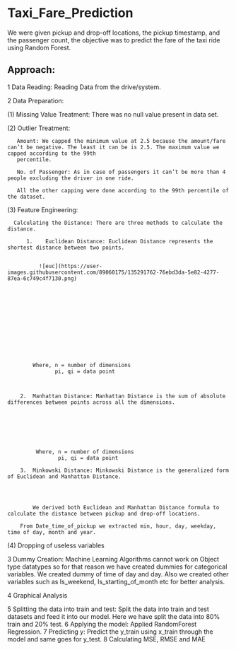 # Taxi_Fare_Prediction
We were given pickup and drop-off locations, the pickup timestamp, and the passenger count, the objective was to predict the fare of the taxi ride using Random Forest.

## Approach:

1	Data Reading: Reading Data from the drive/system.

2	Data Preparation: 
  
  (1)	Missing Value Treatment: There was no null value present in data set.
  
  (2)	Outlier Treatment: 
       
       Amount: We capped the minimum value at 2.5 because the amount/fare can’t be negative. The least it can be is 2.5. The maximum value we capped according to the 99th
       percentile. 
       
       No. of Passenger: As in case of passengers it can’t be more than 4 people excluding the driver in one ride.
       
       All the other capping were done according to the 99th percentile of the dataset.
  
  (3)	Feature Engineering: 
      
      Calculating the Distance: There are three methods to calculate the distance.
          
          1.	Euclidean Distance: Euclidean Distance represents the shortest distance between two points.
          
          
              ![euc](https://user-images.githubusercontent.com/89060175/135291762-76ebd3da-5e82-4277-87ea-6c749c4f7130.png)


              

          








            Where, n = number of dimensions
                   pi, qi = data point



        2.	Manhattan Distance: Manhattan Distance is the sum of absolute differences between points across all the dimensions.







             Where, n = number of dimensions
                    pi, qi = data point

        3.	Minkowski Distance: Minkowski Distance is the generalized form of Euclidean and Manhattan Distance.


            
            
            We derived both Euclidean and Manhattan Distance formula to calculate the distance between pickup and drop-off locations.

        From Date_time_of_pickup we extracted min, hour, day, weekday, time of day, month and year.

   (4)	Dropping of useless variables


3	Dummy Creation: Machine Learning Algorithms cannot work on Object type datatypes so for that reason we have created dummies for categorical variables. We created dummy of time of day and day. Also we created other variables such as Is_weekend, Is_starting_of_month etc for better analysis.

4	Graphical Analysis


5	Splitting the data into train and test: Split the data into train and test datasets and feed it into our model. Here we have split the data into 80% train and 20% test.
6	Applying the model: Applied RandomForest Regression.
7	Predicting y: Predict the y_train using x_train through the model and same goes for y_test.
8	Calculating MSE, RMSE and MAE
